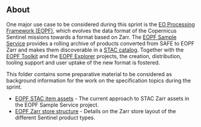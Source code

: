## About

One major use case to be considered during this sprint is the [EO Processing Framework (EOPF)](https://eopf.copernicus.eu/), which evolves the data format of the Copernicus Sentinel missions towards a format based on Zarr. The [EOPF Sample Service]() provides a rolling archive of products converted from SAFE to EOPF Zarr and makes them discoverable in a [STAC catalog](). Together with the [EOPF Toolkit]() and the [EOPF Explorer]() projects, the creation, distribution, tooling support and user uptake of the new format is fostered.

This folder contains some preparative material to be considered as background information for the work on the specification topics during the sprint.

- [EOPF STAC item assets](eopf-assets-info.md) - The current approach to STAC Zarr assets in the EOPF Sample Service project.
- [EOPF Zarr store structure](eopf-zarr-structure-info.md) - Details on the Zarr store layout of the different Sentinel product types.
